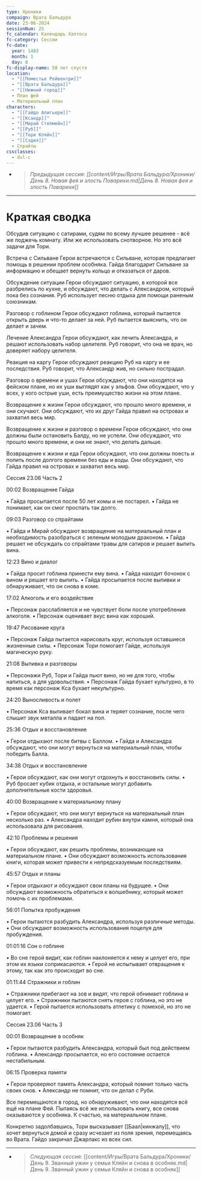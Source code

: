 ```yaml
---
type: Хроники
compaign: Врата Бальдура
date: 23-06-2024
sessionNum: 25
fc_calendar: Календарь Хаптоса
fc-category: Сессии
fc-date:
  year: 1483
  month: 1
  day: 8
fc-display-name: 50 лет спустя
location:
  - "[[Поместье Рейвентри]]"
  - "[[Врата Бальдура]]"
  - "[[Нижний город]]"
  - План фей
  - Материальный план
characters:
  - "[[Гайдо Алигьери]]"
  - "[[Ксандр]]"
  - "[[Мирай Стелмейн]]"
  - "[[Руб]]"
  - "[[Тори Кляйн]]"
  - "[[Сэдия]]"
  - Спрайты
cssclasses:
  - dvl-c
---
```


<!-- QueryToSerialize: LIST without ID "> *Предыдущая сессия*: *" + file.link + "*" From "content/Игры/Врата Бальдура/Хроники" WHERE sessionNum < this.sessionNum SORT sessionNum desc Limit 1 -->
<!-- SerializedQuery: LIST without ID "> *Предыдущая сессия*: *" + file.link + "*" From "content/Игры/Врата Бальдура/Хроники" WHERE sessionNum < this.sessionNum SORT sessionNum desc Limit 1 -->
- > *Предыдущая сессия*: *[[content/Игры/Врата Бальдура/Хроники/День 8. Новая фея и злость Поварихи.md|День 8. Новая фея и злость Поварихи]]*
<!-- SerializedQuery END -->

---

# Краткая сводка
Обсудив ситуацию с сатирами, судям по всему лучшее решенее -  всё же поджечь комнату. Или же использовать снотворное. Но это всё задачи для Тори. 

Встреча с Сильване
Герои встречаются с Сильване, которая предлагает помощь в решении проблем особняка.
Гайда благодарит Сильване за информацию и обещает вернуть кольцо и отказаться от даров.

Обсуждение ситуации
Герои обсуждают ситуацию, в которой все разбрелись по кухне, и обсуждают, что делать с Александром, который пока без сознания.
Руб использует песню отдыха для помощи раненым союзникам.

Разговор с гоблином
Герои обсуждают гоблина, который пытается открыть дверь и что-то делает за ней.
Руб пытается выяснить, что он делает и зачем.

Лечение Александра
Герои обсуждают, как лечить Александра, и решают использовать набор целителя.
Руб говорит, что она не врач, но доверяет набору целителя.

Реакция на каргу
Герои обсуждают реакцию Руб на каргу и ее последствия.
Руб говорит, что Александр жив, но сильно пострадал.

Разговор о времени и ушах
Герои обсуждают, что они находятся на фейском плане, но их уши выглядят как у эльфов.
Они обсуждают, что у всех, у кого острые уши, есть преимущество жизни на этом плане.

Возвращение к жизни
Герои обсуждают, что прошло много времени, и они скучают.
Они обсуждают, что их друг Гайда правил на островах и захватил весь мир.

Возвращение к жизни и разговор о времени
Герои обсуждают, что они должны были остановить Балду, но не успели.
Они обсуждают, что прошло много времени, и они не знают, что делать дальше.

Возвращение к жизни и еда
Герои обсуждают, что они должны поесть и попить после долгого времени без еды и воды.
Они обсуждают, что Гайда правил на островах и захватил весь мир.

Сессия 23.06 Часть 2

00:02 Возвращение Гайда

• Гайда просыпается после 50 лет комы и не постарел.
• Гайда не понимает, как он смог проспать так долго.

09:03 Разговор со спрайтами

• Гайда и Мирай обсуждают возвращение на материальный план и необходимость разобраться с зеленым молодым драконом.
• Гайда решает не обсуждать со спрайтами травы для сатиров и решает выпить вина.

12:23 Вино и диалог

• Гайда просит гоблина принести ему вина.
• Гайда находит бочонок с вином и решает его выпить.
• Гайда просыпается после выпивки и обнаруживает, что он снова в коме.

17:02 Алкоголь и его воздействие

• Персонаж расслабляется и не чувствует боли после употребления алкоголя.
• Персонаж оценивает вкус вина как хороший.

19:47 Рисование круга

• Персонаж Гайда пытается нарисовать круг, используя оставшиеся жизненные силы.
• Персонаж Тори помогает Гайде, используя магическую руку.

21:08 Выпивка и разговоры

• Персонажи Руб, Тори и Гайда пьют вино, но не для того, чтобы напиться, а для удовольствия.
• Персонаж Гайда бухает культурно, в то время как персонаж Кса бухает некультурно.

24:20 Выносливость и полет

• Персонаж Кса выпивает бокал вина и теряет сознание, после чего слышит звук металла и падает на пол.

25:36 Отдых и восстановление

• Герои отдыхают после битвы с Баллом.
• Гайда и Александра обсуждают, что они могут вернуться на материальный план, чтобы победить Балла.

34:38 Отдых и восстановление

• Герои обсуждают, как они могут отдохнуть и восстановить силы.
• Руб бросает кубик отдыха, и остальные могут добавить дополнительные кости здоровья.

40:00 Возвращение к материальному плану

• Герои обсуждают, что они могут вернуться на материальный план несколько раз.
• Александра находит рубин внутри камня, который она использовала для рисования.

42:10 Проблемы и решения

• Герои обсуждают, как решить проблемы, возникающие на материальном плане.
• Они обсуждают возможность использования книги, которая может привести к непредсказуемым последствиям.

45:57 Отдых и планы

• Герои отдыхают и обсуждают свои планы на будущее.
• Они обсуждают возможность обратиться к волшебнику, который может помочь с их проблемами.

56:01 Попытка пробуждения

• Герои пытаются разбудить Александра, используя различные методы.
• Они обсуждают возможность использования поцелуя для пробуждения.

01:01:16 Сон о гоблине

• Во сне герой видит, как гоблин наклоняется к нему и целует его, при этом их языки соприкасаются.
• Герой не испытывает отвращения к этому, так как это происходит во сне.

01:11:44 Стражники и гоблин

• Стражники прибегают на зов и видят, что герой обнимает гоблина и целует его.
• Стражники пытаются снять героя с гоблина, но это не удается.
• Герой пытается использовать атлетику с помехой, но это не помогает.

Сессия 23.06 Часть 3

00:01 Возвращение в особняк

• Герои пытаются разбудить Александра, который был под действием гоблина.
• Александр просыпается, но его состояние остается нестабильным.

06:15 Проверка памяти

• Герои проверяют память Александра, который помнит только часть своих снов.
• Александр не помнит, что он делал с Руби.

Все перемещаются в город, но обнаруживают, что они находятся всё ещё на плане Фей. Пытаясь всё же использовать книгу, все снова оказываются у особняка. К счастью, на материальном плане.

Конкретно задолбавшись, Тори высказывает [[Баал|кинжалу]], что хочет вернуться домой и сразу исчезает из поля зрения, перемещаясь во Врата.
Гайдо закричал Джарлакс из всех сил.


---
<!-- QueryToSerialize: LIST without ID "> *Следующая сессия*: " + file.link From "content/Игры/Врата Бальдура/Хроники" WHERE sessionNum > this.sessionNum SORT sessionNum asc Limit 1 -->
<!-- SerializedQuery: LIST without ID "> *Следующая сессия*: " + file.link From "content/Игры/Врата Бальдура/Хроники" WHERE sessionNum > this.sessionNum SORT sessionNum asc Limit 1 -->
- > *Следующая сессия*: [[content/Игры/Врата Бальдура/Хроники/День 9. Званный ужин у семьи Кляйн и снова в особняк.md|День 9. Званный ужин у семьи Кляйн и снова в особняк]]
<!-- SerializedQuery END -->
